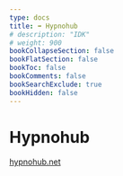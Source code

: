 ```yaml
---
type: docs
title: ➡️ Hypnohub
# description: "IDK"
# weight: 900
bookCollapseSection: false
bookFlatSection: false
bookToc: false
bookComments: false
bookSearchExclude: true
bookHidden: false
---
```


# Hypnohub

[hypnohub.net](https://hypnohub.net?nt)
